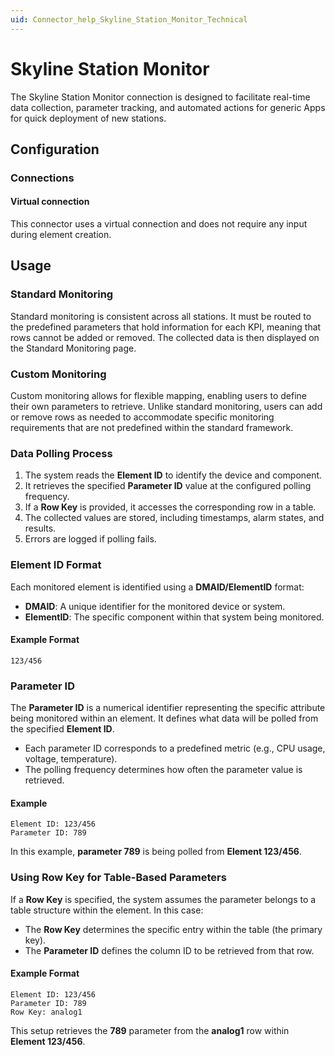 ```yaml
---
uid: Connector_help_Skyline_Station_Monitor_Technical
---
```


# Skyline Station Monitor

The Skyline Station Monitor connection is designed to facilitate real-time data collection, parameter tracking, and automated actions for generic Apps for quick deployment of new stations.

## Configuration

### Connections

#### Virtual connection

This connector uses a virtual connection and does not require any input during element creation.

## Usage

### **Standard Monitoring**

Standard monitoring is consistent across all stations. It must be routed to the predefined parameters that hold information for each KPI, meaning that rows cannot be added or removed. The collected data is then displayed on the Standard Monitoring page.

### **Custom Monitoring**

Custom monitoring allows for flexible mapping, enabling users to define their own parameters to retrieve. Unlike standard monitoring, users can add or remove rows as needed to accommodate specific monitoring requirements that are not predefined within the standard framework.

### **Data Polling Process**
1. The system reads the **Element ID** to identify the device and component.
2. It retrieves the specified **Parameter ID** value at the configured polling frequency.
3. If a **Row Key** is provided, it accesses the corresponding row in a table.
4. The collected values are stored, including timestamps, alarm states, and results.
5. Errors are logged if polling fails.

### **Element ID Format**
Each monitored element is identified using a **DMAID/ElementID** format:
- **DMAID**: A unique identifier for the monitored device or system.
- **ElementID**: The specific component within that system being monitored.

#### **Example Format**
```
123/456
```

### **Parameter ID**
The **Parameter ID** is a numerical identifier representing the specific attribute being monitored within an element. It defines what data will be polled from the specified **Element ID**.

- Each parameter ID corresponds to a predefined metric (e.g., CPU usage, voltage, temperature).
- The polling frequency determines how often the parameter value is retrieved.

#### **Example**
```
Element ID: 123/456
Parameter ID: 789
```
In this example, **parameter 789** is being polled from **Element 123/456**.

### **Using Row Key for Table-Based Parameters**
If a **Row Key** is specified, the system assumes the parameter belongs to a table structure within the element. In this case:
- The **Row Key** determines the specific entry within the table (the primary key).
- The **Parameter ID** defines the column ID to be retrieved from that row.

#### **Example Format**
```
Element ID: 123/456
Parameter ID: 789
Row Key: analog1
```
This setup retrieves the **789** parameter from the **analog1** row within **Element 123/456**.
